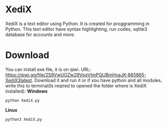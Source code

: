 # XediX
XediX is a text editor using Python. It is created for proggramming in Python. This text editor have syntax highlighting, run codes, sqlite3 database for accounts and more.
# Download
You can install  exe file, it is on qiwi. URL: https://qiwi.gg/file/2S9VwUOZw29VoqVtmPQUBmHxaJK-865865-XediX3latest. Download it and run it or if xou have python and all modules, write this to terminal(Is reqired to opened the folder where is XediX installed):
**Windows**
```shell
python XediX.py
```
**Linux**
```shell
python3 XediX.py
```
